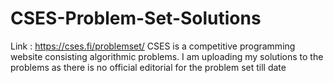 # CSES-Problem-Set-Solutions
Link : https://cses.fi/problemset/ 
CSES is a competitive programming website consisting algorithmic problems. I am uploading my solutions to the problems as there is no
official editorial for the problem set till date
